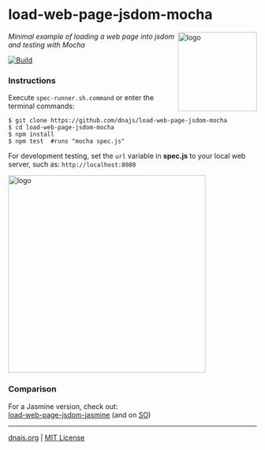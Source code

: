 # load-web-page-jsdom-mocha
<img src=https://dnajs.org/graphics/dnajs-logo.png align=right width=160 alt=logo>

_Minimal example of loading a web page into jsdom and testing with Mocha_

[![Build](https://travis-ci.org/dnajs/load-web-page-jsdom-mocha.svg)](https://travis-ci.org/dnajs/load-web-page-jsdom-mocha)

### Instructions
Execute `spec-runner.sh.command` or enter the terminal commands:
```shell
$ git clone https://github.com/dnajs/load-web-page-jsdom-mocha
$ cd load-web-page-jsdom-mocha
$ npm install
$ npm test  #runs "mocha spec.js"
```

For development testing, set the `url` variable in **spec.js** to your local web server, such as:
`http://localhost:8080`

<img src=https://raw.githubusercontent.com/dnajs/load-web-page-jsdom-mocha/master/screenshot.png
   width=400 alt=logo>

### Comparison
For a Jasmine version, check out:<br>
[load-web-page-jsdom-jasmine](https://github.com/dnajs/load-web-page-jsdom-jasmine) (and on [SO](https://stackoverflow.com/a/43221707))

---
[dnajs.org](https://dnajs.org) | [MIT License](LICENSE.txt)
